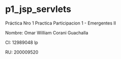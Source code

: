# p1_jsp_servlets
Práctica Nro 1
Practica Participacion 1 - Emergentes II

Nombre: Omar William Corani Guachalla

CI: 12989048 lp

RU: 200009520
